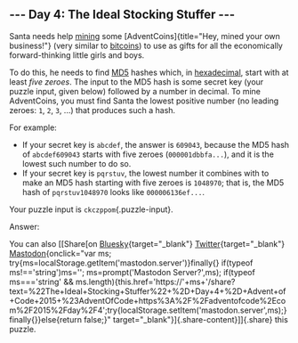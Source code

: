 ## \-\-- Day 4: The Ideal Stocking Stuffer \-\--

Santa needs help [mining](https://en.wikipedia.org/wiki/Bitcoin#Mining)
some [AdventCoins]{title="Hey, mined your own business!"} (very similar
to [bitcoins](https://en.wikipedia.org/wiki/Bitcoin)) to use as gifts
for all the economically forward-thinking little girls and boys.

To do this, he needs to find [MD5](https://en.wikipedia.org/wiki/MD5)
hashes which, in
[hexadecimal](https://en.wikipedia.org/wiki/Hexadecimal), start with at
least *five zeroes*. The input to the MD5 hash is some secret key (your
puzzle input, given below) followed by a number in decimal. To mine
AdventCoins, you must find Santa the lowest positive number (no leading
zeroes: `1`, `2`, `3`, \...) that produces such a hash.

For example:

-   If your secret key is `abcdef`, the answer is `609043`, because the
    MD5 hash of `abcdef609043` starts with five zeroes
    (`000001dbbfa...`), and it is the lowest such number to do so.
-   If your secret key is `pqrstuv`, the lowest number it combines with
    to make an MD5 hash starting with five zeroes is `1048970`; that is,
    the MD5 hash of `pqrstuv1048970` looks like `000006136ef...`.

Your puzzle input is `ckczppom`{.puzzle-input}.

Answer:

You can also [\[Share[on
[Bluesky](https://bsky.app/intent/compose?text=%22The+Ideal+Stocking+Stuffer%22+%2D+Day+4+%2D+Advent+of+Code+2015+%23AdventOfCode+https%3A%2F%2Fadventofcode%2Ecom%2F2015%2Fday%2F4){target="_blank"}
[Twitter](https://twitter.com/intent/tweet?text=%22The+Ideal+Stocking+Stuffer%22+%2D+Day+4+%2D+Advent+of+Code+2015&url=https%3A%2F%2Fadventofcode%2Ecom%2F2015%2Fday%2F4&related=ericwastl&hashtags=AdventOfCode){target="_blank"}
[Mastodon](javascript:void(0);){onclick="var ms; try{ms=localStorage.getItem('mastodon.server')}finally{} if(typeof ms!=='string')ms=''; ms=prompt('Mastodon Server?',ms); if(typeof ms==='string' && ms.length){this.href='https://'+ms+'/share?text=%22The+Ideal+Stocking+Stuffer%22+%2D+Day+4+%2D+Advent+of+Code+2015+%23AdventOfCode+https%3A%2F%2Fadventofcode%2Ecom%2F2015%2Fday%2F4';try{localStorage.setItem('mastodon.server',ms);}finally{}}else{return false;}"
target="_blank"}]{.share-content}\]]{.share} this puzzle.
